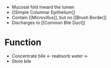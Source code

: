 - Mucosal fold inward the lumen
- [[Simple Columnar Epithelium]]
- Contain [[Microvillus]], but no [[Brush Border]]
- Discharges to [[Common Bile Duct]]
# Function
- Concentrate bile <- reabsorb water <-
- Store bile
